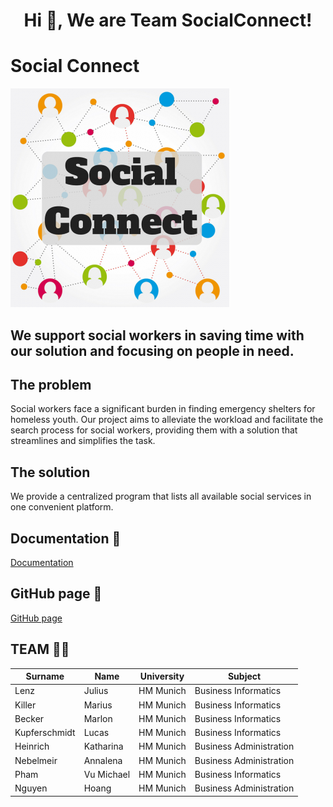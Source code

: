 <h1 align="center">Hi 👋, We are Team SocialConnect! </h1>

# Social Connect
<img src="./images/SocialConnect.png" alt="SocialConnect">

## We support social workers in saving time with our solution and focusing on people in need.

## The problem
Social workers face a significant burden in finding emergency shelters for homeless youth. Our project aims to alleviate the workload and facilitate the search process for social workers, providing them with a solution that streamlines and simplifies the task.

## The solution
We provide a centralized program that lists all available social services in one convenient platform.

## Documentation 📝
[Documentation](https://github.com/Real-Projects-Digitalization/ss22-team-4-ss23/wiki)

## GitHub page 📄
[GitHub page](https://real-projects-digitalization.github.io/ss22-team-4-ss23/)

## TEAM 👨‍💻

| Surname  | Name | University  | Subject |
| ----- | ------- | ----------- | ------- | 
| Lenz | Julius | HM Munich | Business Informatics |
| Killer | Marius | HM Munich | Business Informatics |
| Becker | Marlon | HM Munich | Business Informatics |
| Kupferschmidt | Lucas | HM Munich | Business Informatics |
| Heinrich | Katharina | HM Munich | Business Administration |
| Nebelmeir | Annalena| HM Munich | Business Administration |
| Pham | Vu Michael | HM Munich | Business Informatics |
| Nguyen | Hoang | HM Munich | Business Administration |


